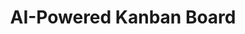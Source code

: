 ---
title: AI-Powered Kanban Board
description: Automatically generate subtasks and distribute tasks across lists.
x: 29
y: 73
---